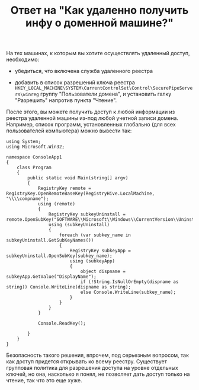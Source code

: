 ﻿---
title: "Ответ на \"Как удаленно получить инфу о доменной машине?\""
se.owner.user_id: 240512
se.owner.display_name: "MSDN.WhiteKnight"
se.owner.link: "https://ru.stackoverflow.com/users/240512/msdn-whiteknight"
se.answer_id: 944177
se.question_id: 943811
se.post_type: answer
se.is_accepted: True
---
<p>На тех машинах, к которым вы хотите осуществлять удаленный доступ, необходимо:</p>

<ul>
<li><p>убедиться, что включена служба удаленного реестра</p></li>
<li><p>добавить в список разрешений ключа реестра <code>HKEY_LOCAL_MACHINE\SYSTEM\CurrentControlSet\Control\SecurePipeServers\winreg</code> группу "Пользователи домена", и установить галку "Разрешить" напротив пункта "Чтение".</p></li>
</ul>

<p>После этого, вы можете получить доступ к любой информации из реестра удаленной машины из-под любой учетной записи домена. Например, список программ, установленных глобально (для всех пользователей компьютера) можно вывести так:</p>

<pre><code>using System;
using Microsoft.Win32;

namespace ConsoleApp1
{    
    class Program
    {  
        public static void Main(string[] argv)
        {
            RegistryKey remote = RegistryKey.OpenRemoteBaseKey(RegistryHive.LocalMachine, "\\\\compname");
            using (remote)
            {
                RegistryKey subkeyUninstall = remote.OpenSubKey("SOFTWARE\\Microsoft\\Windows\\CurrentVersion\\Uninstall");
                using (subkeyUninstall)
                {
                    foreach (var subkey_name in subkeyUninstall.GetSubKeyNames())
                    {
                        RegistryKey subkeyApp = subkeyUninstall.OpenSubKey(subkey_name);
                        using (subkeyApp)
                        {
                            object dispname = subkeyApp.GetValue("DisplayName");
                            if (!String.IsNullOrEmpty(dispname as string)) Console.WriteLine(dispname as string);
                            else Console.WriteLine(subkey_name);
                        }
                    }
                }
            }

            Console.ReadKey();

        }    
    }    
}
</code></pre>

<p>Безопасность такого решения, впрочем, под серьезным вопросом, так как доступ придется открывать ко всему реестру. Существует групповая политика для разрешения доступа на уровне отдельных ключей, но она, насколько я понял, не позволяет дать доступ только на чтение, так что это еще хуже.</p>
